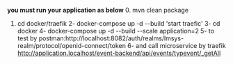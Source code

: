 **you must run your application as below**
0. mvn clean package
1. cd docker/traefik
2- docker-compose up -d --build  'start traefic'
3- cd docker 
4- docker-compose up -d --build --scale application=2
5- to test by postman:http://localhost:8082/auth/realms/lmsys-realm/protocol/openid-connect/token
6- and call microservice by traefik http://application.localhost/event-backend/api/events/typevent/_getAll

